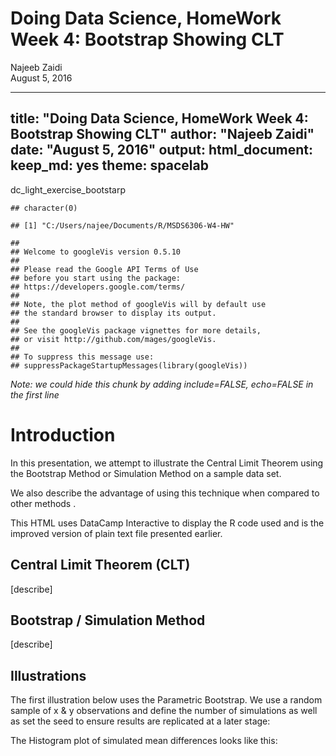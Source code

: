 # Doing Data Science, HomeWork Week 4: Bootstrap Showing CLT
Najeeb Zaidi  
August 5, 2016  
<script src="https://cdn.datacamp.com/datacamp-light-latest.min.js"></script>

---
title: "Doing Data Science, HomeWork Week 4: Bootstrap Showing CLT"
author: "Najeeb Zaidi"
date: "August 5, 2016"
output: 
  html_document: 
    keep_md: yes
    theme: spacelab
---

dc_light_exercise_bootstarp

```
## character(0)
```

```
## [1] "C:/Users/najee/Documents/R/MSDS6306-W4-HW"
```

```
## 
## Welcome to googleVis version 0.5.10
## 
## Please read the Google API Terms of Use
## before you start using the package:
## https://developers.google.com/terms/
## 
## Note, the plot method of googleVis will by default use
## the standard browser to display its output.
## 
## See the googleVis package vignettes for more details,
## or visit http://github.com/mages/googleVis.
## 
## To suppress this message use:
## suppressPackageStartupMessages(library(googleVis))
```
_Note: we could hide this chunk by adding include=FALSE, echo=FALSE in the first line_


# Introduction
In this presentation, we attempt to illustrate the Central Limit Theorem using the Bootstrap Method or Simulation Method on a sample data set.

We also describe the advantage of using this technique when compared to other methods .

This HTML uses DataCamp Interactive to display the R code used and is the improved version of plain text file presented earlier.

## Central Limit Theorem (CLT)
[describe]

## Bootstrap / Simulation Method
[describe]

## Illustrations

The first illustration below uses the Parametric Bootstrap.
We use a random sample of x & y observations and define the number of simulations as well as set the seed to ensure results are replicated at a later stage:





The Histogram plot of simulated mean differences looks like this:






